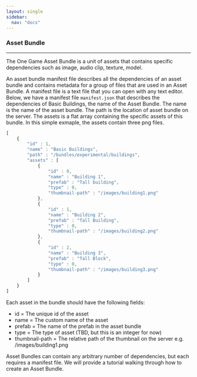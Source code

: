 ```yaml
---
layout: single
sidebar:
  nav: "docs"
---
```


### Asset Bundle
-----------------------------

The One Game Asset Bundle is a unit of assets that contains specific dependencies such as image, audio clip, texture, model.  

An asset bundle manifest file describes all the dependencies of an asset bundle and contains metadata for a group of files that are used in an Asset Bundle. A manifest file is a text file that you can open with any text editor.  Below, we have a manifest file `manifest.json` that describes the dependencies of Basic Buildings, the name of the Asset Bundle. The name is the name of the asset bundle. The path is the location of asset bundle on the server. The assets is a flat array containing the specific assets of this bundle. In this simple exmaple, the assets contain three png files.

```javascript
[
    {
        "id" : 1,
        "name" : "Basic Buildings",
        "path" : "/bundles/experimental/buildings",
        "assets" : [
            {
                "id" : 0,
                "name" : "Building 1",
                "prefab" : "Tall building",
                "type" : 0,
                "thumbnail-path" : "/images/building1.png"
            },
            {
                "id" : 1,
                "name" : "Building 2",
                "prefab" : "Tall Building",
                "type" : 0,
                "thumbnail-path" : "/images/building2.png"
            },
            {
                "id" : 2,
                "name" : "Building 3",
                "prefab" : "Tall Block",
                "type" : 0,
                "thumbnail-path" : "/images/building3.png"
            }
        ]
    }
]
```

Each asset in the bundle should have the following fields:
* id = The unique id of the asset
* name = The custom name of the asset
* prefab = The name of the prefab in the asset bundle
* type = The type of asset (TBD, but this is an integer for now)
* thumbnail-path = The relative path of the thumbnail on the server e.g. /images/building1.png

Asset Bundles can contain any arbitrary number of dependencies, but each requires a manifest file. We will provide a tutorial walking through how to create an Asset Bundle.
